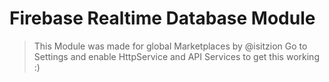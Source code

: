 # Firebase Realtime Database Module

> This Module was made for global Marketplaces by @isitzion
> Go to Settings and enable HttpService and API Services to get this working :)
